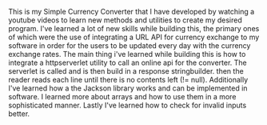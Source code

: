 This is my Simple Currency Converter that I have developed by watching a youtube videos to learn new methods and utilities to create my desired program.
I've learned a lot of new skills while building this, the primary ones of which were the use of integrating a URL API for currency exchange to my software in order for the users to be updated every day with the currency exchange rates.
The main thing i've learned while building this is how to integrate a httpserverlet utility to call an online api for the converter.
The serverlet is called and is then build in a response stringbuilder. then the reader reads each line until there is no contents left (!= null).
Additionally I've learned how a the Jackson library works and can be implemented in software.
I learned more about arrays and how to use them in a more sophisticated manner.
Lastly I've learned how to check for invalid inputs better.
